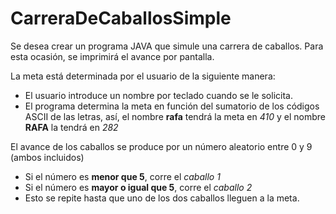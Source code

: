 # CarreraDeCaballosSimple

Se desea crear un programa JAVA que simule una carrera de caballos. Para esta ocasión, se imprimirá el avance por pantalla.

La meta está determinada por el usuario de la siguiente manera:
  * El usuario introduce un nombre por teclado cuando se le solicita.
  * El programa determina la meta en función del sumatorio de los códigos ASCII de las letras, así, el nombre **rafa** tendrá la meta en _410_ y el nombre **RAFA** la tendrá en _282_

El avance de los caballos se produce por un número aleatorio entre 0 y 9 (ambos incluidos)
  * Si el número es **menor que 5**, corre el _caballo 1_
  * Si el número es **mayor o igual que 5**, corre el _caballo 2_
  * Esto se repite hasta que uno de los dos caballos lleguen a la meta.
